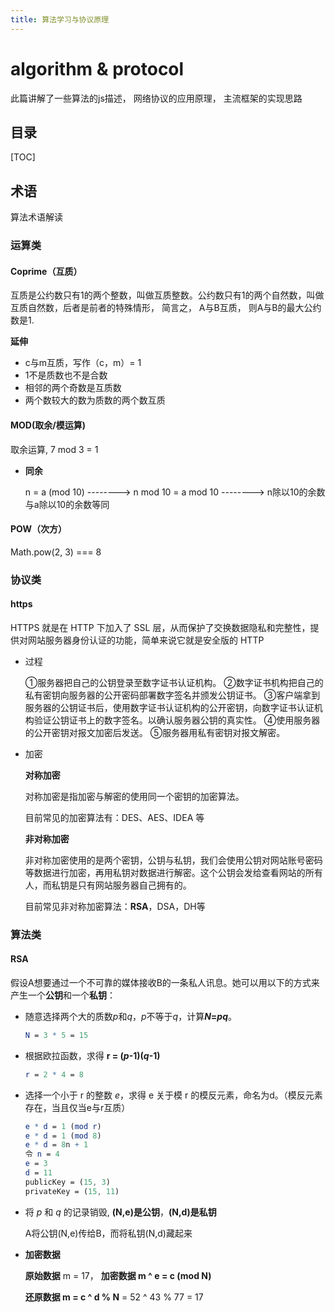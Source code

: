 ```yaml
---
title: 算法学习与协议原理
---
```




# algorithm & protocol

此篇讲解了一些算法的js描述， 网络协议的应用原理， 主流框架的实现思路



## 目录

[TOC]







## 术语

算法术语解读



### 运算类

#### Coprime（互质）

互质是公约数只有1的两个整数，叫做互质整数。公约数只有1的两个自然数，叫做互质自然数，后者是前者的特殊情形， 简言之， A与B互质， 则A与B的最大公约数是1. 

**延伸**

* c与m互质，写作（c，m）= 1
* 1不是质数也不是合数
* 相邻的两个奇数是互质数
* 两个数较大的数为质数的两个数互质



#### MOD(取余/模运算)

取余运算, 7 mod 3 = 1

* **同余**

  n = a (mod 10)  --------> n mod 10 = a mod 10 --------> n除以10的余数与a除以10的余数等同



#### POW（次方）

Math.pow(2, 3) === 8







### 协议类

#### https

HTTPS 就是在 HTTP 下加入了 SSL 层，从而保护了交换数据隐私和完整性，提供对网站服务器身份认证的功能，简单来说它就是安全版的 HTTP

* 过程

  ①服务器把自己的公钥登录至数字证书认证机构。
  ②数字证书机构把自己的私有密钥向服务器的公开密码部署数字签名并颁发公钥证书。
  ③客户端拿到服务器的公钥证书后，使用数字证书认证机构的公开密钥，向数字证书认证机构验证公钥证书上的数字签名。以确认服务器公钥的真实性。
  ④使用服务器的公开密钥对报文加密后发送。
  ⑤服务器用私有密钥对报文解密。

* 加密

  **对称加密**

  对称加密是指加密与解密的使用同一个密钥的加密算法。

  目前常见的加密算法有：DES、AES、IDEA 等

  **非对称加密**

  非对称加密使用的是两个密钥，公钥与私钥，我们会使用公钥对网站账号密码等数据进行加密，再用私钥对数据进行解密。这个公钥会发给查看网站的所有人，而私钥是只有网站服务器自己拥有的。

  目前常见非对称加密算法：**RSA**，DSA，DH等








### 算法类

#### RSA

假设A想要通过一个不可靠的媒体接收B的一条私人讯息。她可以用以下的方式来产生一个**公钥**和一个**私钥**：

* 随意选择两个大的质数*p*和*q*，*p*不等于*q*，计算***N*=*pq***。

  ```mathematica
  N = 3 * 5 = 15
  ```

* 根据欧拉函数，求得 **r = (*p*-1)(*q*-1)**

  ```mathematica
  r = 2 * 4 = 8
  ```

* 选择一个小于 r 的整数 *e*，求得 e 关于模 r 的模反元素，命名为d。（模反元素存在，当且仅当e与r互质）

  ```mathematica
  e * d = 1 (mod r)
  e * d = 1 (mod 8)
  e * d = 8n + 1
  令 n = 4
  e = 3
  d = 11
  publicKey = (15, 3)
  privateKey = (15, 11)
  ```

* 将 *p* 和 *q* 的记录销毁, **(N,e)是公钥**，**(N,d)是私钥**

  A将公钥(N,e)传给B，而将私钥(N,d)藏起来

* **加密数据**

  **原始数据** m = 17， **加密数据 m ^ e = c (mod N)** 

  **还原数据 m = c ^ d % N** = 52 ^ 43 % 77 = 17 